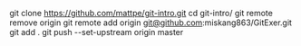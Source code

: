    git clone https://github.com/mattpe/git-intro.git
   cd git-intro/
   git remote remove origin
   git remote add origin git@github.com:miskang863/GitExer.git
   git add .
   git push --set-upstream origin master
	  